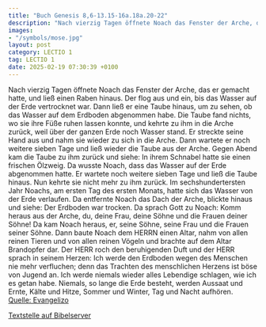 ```yaml
---
title: "Buch Genesis 8,6-13.15-16a.18a.20-22"
description: "Nach vierzig Tagen öffnete Noach das Fenster der Arche, das er gemacht hatte, und ließ einen Raben hinaus. Der flog aus und ein, bis das Wasser auf der Erde vertrocknet war. Dann ließ er eine Taube hinaus, um zu sehen, ob das Wasser auf dem Erdboden abgenommen habe. Die Taube fan...."
images:
- "/symbols/mose.jpg"
layout: post
category: LECTIO 1
tag: LECTIO 1
date: 2025-02-19 07:30:39 +0100
---
```

Nach vierzig Tagen öffnete Noach das Fenster der Arche, das er gemacht hatte,
und ließ einen Raben hinaus. Der flog aus und ein, bis das Wasser auf der Erde vertrocknet war.
Dann ließ er eine Taube hinaus, um zu sehen, ob das Wasser auf dem Erdboden abgenommen habe.
Die Taube fand nichts, wo sie ihre Füße ruhen lassen konnte, und kehrte zu ihm in die Arche zurück, weil über der ganzen Erde noch Wasser stand.<!--more--> Er streckte seine Hand aus und nahm sie wieder zu sich in die Arche.
Dann wartete er noch weitere sieben Tage und ließ wieder die Taube aus der Arche.
Gegen Abend kam die Taube zu ihm zurück und siehe: In ihrem Schnabel hatte sie einen frischen Ölzweig. Da wusste Noach, dass das Wasser auf der Erde abgenommen hatte.
Er wartete noch weitere sieben Tage und ließ die Taube hinaus. Nun kehrte sie nicht mehr zu ihm zurück.
Im sechshundertersten Jahr Noachs, am ersten Tag des ersten Monats, hatte sich das Wasser von der Erde verlaufen. Da entfernte Noach das Dach der Arche, blickte hinaus und siehe: Der Erdboden war trocken.
Da sprach Gott zu Noach:
Komm heraus aus der Arche, du, deine Frau, deine Söhne und die Frauen deiner Söhne!
Da kam Noach heraus, er, seine Söhne, seine Frau und die Frauen seiner Söhne.
Dann baute Noach dem HERRN einen Altar, nahm von allen reinen Tieren und von allen reinen Vögeln und brachte auf dem Altar Brandopfer dar.
Der HERR roch den beruhigenden Duft und der HERR sprach in seinem Herzen: Ich werde den Erdboden wegen des Menschen nie mehr verfluchen; denn das Trachten des menschlichen Herzens ist böse von Jugend an. Ich werde niemals wieder alles Lebendige schlagen, wie ich es getan habe.
Niemals, so lange die Erde besteht, werden Aussaat und Ernte, Kälte und Hitze, Sommer und Winter, Tag und Nacht aufhören.<br>
[Quelle: Evangelizo](https://evangeliumtagfuertag.org/DE/gospel)

[Textstelle auf Bibelserver](https://www.bibleserver.com/EU/1.Mose8,6-13.15-16a.18a.20-22)
